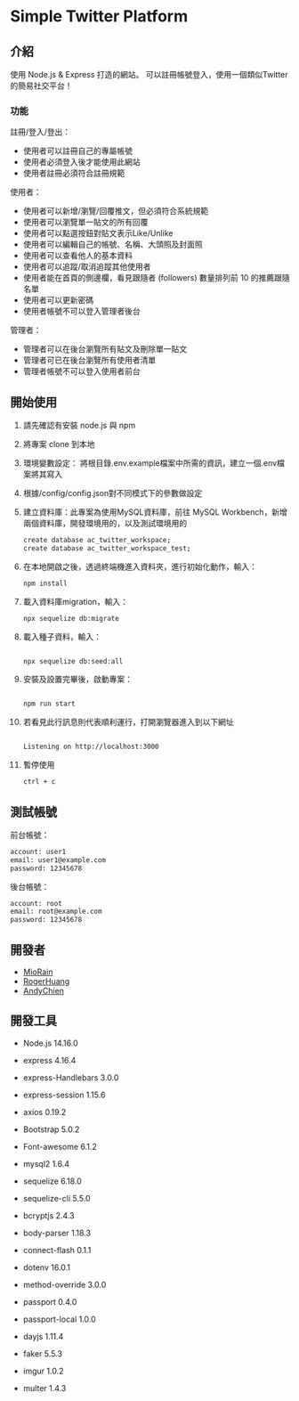 # Simple Twitter Platform
## 介紹
使用 Node.js & Express 打造的網站。 可以註冊帳號登入，使用一個類似Twitter的簡易社交平台！
### 功能

註冊/登入/登出：

- 使用者可以註冊自己的專屬帳號
- 使用者必須登入後才能使用此網站
- 使用者註冊必須符合註冊規範

使用者：

- 使用者可以新增/瀏覽/回覆推文，但必須符合系統規範
- 使用者可以瀏覽單一貼文的所有回覆
- 使用者可以點選按鈕對貼文表示Like/Unlike
- 使用者可以編輯自己的帳號、名稱、大頭照及封面照
- 使用者可以查看他人的基本資料
- 使用者可以追蹤/取消追蹤其他使用者
- 使用者能在首頁的側邊欄，看見跟隨者 (followers) 數量排列前 10 的推薦跟隨名單
- 使用者可以更新密碼
- 使用者帳號不可以登入管理者後台

管理者：

- 管理者可以在後台瀏覽所有貼文及刪除單一貼文
- 管理者可已在後台瀏覽所有使用者清單
- 管理者帳號不可以登入使用者前台

## 開始使用

1. 請先確認有安裝 node.js 與 npm
2. 將專案 clone 到本地
3. 環境變數設定： 將根目錄.env.example檔案中所需的資訊，建立一個.env檔案將其寫入
4. 根據/config/config.json對不同模式下的參數做設定
5. 建立資料庫：此專案為使用MySQL資料庫，前往 MySQL Workbench，新增兩個資料庫，開發環境用的，以及測試環境用的
   ```bash
   create database ac_twitter_workspace;
   create database ac_twitter_workspace_test;
   ```

6. 在本地開啟之後，透過終端機進入資料夾，進行初始化動作，輸入：
   ```bash
   npm install
   ```
7. 載入資料庫migration，輸入：
   ```bash
   npx sequelize db:migrate
   ```
8. 載入種子資料，輸入：
   ```bash

   npx sequelize db:seed:all

   ```
9. 安裝及設置完畢後，啟動專案：
   ```bash

   npm run start

   ```
10. 若看見此行訊息則代表順利運行，打開瀏覽器進入到以下網址
    ```bash

    Listening on http://localhost:3000

    ```
11. 暫停使用
    ```bash
    ctrl + c
    ```
## 測試帳號

前台帳號：

   ```bash
   account: user1
   email: user1@example.com
   password: 12345678
   ```

後台帳號：

   ```bash
   account: root
   email: root@example.com
   password: 12345678
   ```

## 開發者

- [MioRain](https://github.com/MioRain)
- [RogerHuang](https://github.com/RogerHuang0320)
- [AndyChien](https://github.com/AndyChienn)

## 開發工具

- Node.js 14.16.0
- express 4.16.4
- express-Handlebars 3.0.0
- express-session 1.15.6
- axios 0.19.2

- Bootstrap 5.0.2

- Font-awesome 6.1.2



- mysql2 1.6.4
- sequelize 6.18.0
- sequelize-cli 5.5.0
- bcryptjs 2.4.3

- body-parser 1.18.3
- connect-flash 0.1.1
- dotenv 16.0.1    
- method-override 3.0.0

- passport 0.4.0
- passport-local 1.0.0

- dayjs 1.11.4
- faker 5.5.3
- imgur 1.0.2
- multer 1.4.3
